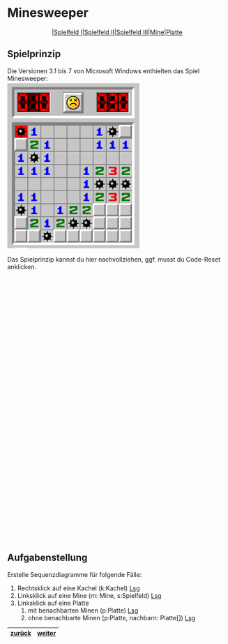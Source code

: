   <meta charset="utf-8" />
  <title>Informatik</title>
  <link rel="stylesheet" href="https://Hi2272.github.io/StyleMD.css">
 
 # Minesweeper
 <div style="text-align: center">
 
  |[Spielfeld I](03Spielfeld.html)|[Spielfeld II](04Spielfeld.html)|[Spielfeld III](05Spielfeld.html)|[Mine](06Mine.html)|[Platte](07Platte.html)
</div>

## Spielprinzip
Die Versionen 3.1 bis 7 von Microsoft Windows enthielten das Spiel Minesweeper:  
  ![alt text](2025-03-29_17-03.png)


Das Spielprinzip kannst du hier nachvollziehen, ggf. musst du Code-Reset anklicken.
  
  <section>
   <iframe
    srcdoc="<script>window.jo_doc = window.frameElement.textContent;</script><script src='https://Hi2272.github.io/include/js/includeide/includeIDE.js'></script>"
    width="100%" height="600" frameborder="0">
    {'id': 'Java', 'speed': 'max', 
    'withBottomPanel': false ,'withPCode': false ,'withConsole': true ,
    'withFileList': false ,'withErrorList': false}
    <script id="javaCode" type="plain/text" title="Hilfe.java" src="Hilfe.java"></script>
    <script id="javaCode" type="plain/text" title="Kachel.java" src="Kachel.java"></script>
    <script id="javaCode" type="plain/text" title="Spielfeld.java" src="Spielfeld.java"></script>
    <script id="javaCode" type="plain/text" title="Platte.java" src="Platte.java"></script>
    <script id="javaCode" type="plain/text" title="Mine.java" src="Mine.java"></script>
  
  
  </script>
  
   </iframe>
</section>

## Aufgabenstellung

Erstelle Sequenzdiagramme für folgende Fälle:
1. Rechtsklick auf eine Kachel (k:Kachel) [Lsg](SequenzRechts.html)
2. Linksklick auf eine Mine (m: Mine, s:Spielfeld) [Lsg](SequenzMine.html)
3. Linksklick auf eine Platte 
   1. mit benachbarten Minen (p:Platte) [Lsg](SequenzLinksPlatte.html)
   2. ohne benachbarte Minen (p:Platte, nachbarn: Platte[]) [Lsg](SequenzLinksPlatteLeer.html)  

| [zurück](../index.html) | [weiter](01Klassendiagramm.html) | 
| --- | ---- |
